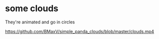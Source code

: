 # some clouds

They're animated and go in circles

https://github.com/BMaxV/simple_panda_clouds/blob/master/clouds.mp4
